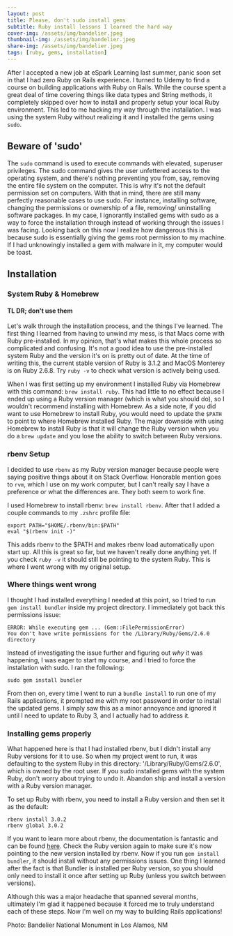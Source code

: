 ```yaml
---
layout: post
title: Please, don't sudo install gems
subtitle: Ruby install lessons I learned the hard way
cover-img: /assets/img/bandelier.jpeg
thumbnail-img: /assets/img/bandelier.jpeg
share-img: /assets/img/bandelier.jpeg
tags: [ruby, gems, installation]
---
```


After I accepted a new job at eSpark Learning last summer, panic soon set in that I had zero Ruby on Rails experience. I turned to Udemy to find a course on building applications with Ruby on Rails. While the course spent a great deal of time covering things like data types and String methods, it completely skipped over how to install and properly setup your local Ruby environment. This led to me hacking my way through the installation. I was using the system Ruby without realizing it and I installed the gems using ```sudo```.

## Beware of 'sudo'
The ```sudo``` command is used to execute commands with elevated, superuser privileges. The sudo command gives the user unfettered access to the operating system, and there's nothing preventing you from, say, removing the entire file system on the computer. This is why it's not the default permission set on computers. With that in mind, there are still many perfectly reasonable cases to use sudo. For instance, installing software, changing the permissions or ownership of a file, removing/ uninstalling software packages. In my case, I ignorantly installed gems with sudo as a way to force the installation through instead of working through the issues I was facing. Looking back on this now I realize how dangerous this is because sudo is essentially giving the gems root permission to my machine. If I had unknowingly installed a gem with malware in it, my computer would be toast.

## Installation
### System Ruby & Homebrew
#### TL DR; don't use them
Let's walk through the installation process, and the things I've learned. The first thing I learned from having to unwind my mess, is that Macs come with Ruby pre-installed. In my opinion, that's what makes this whole process so complicated and confusing. It's not a good idea to use the pre-installed system Ruby and the version it's on is pretty out of date. At the time of writing this, the current stable version of Ruby is 3.1.2 and MacOS Monterey is on Ruby 2.6.8. Try ```ruby -v``` to check what version is actively being used.

When I was first setting up my environment I installed Ruby via Homebrew with this command: ```brew install ruby```. This had little to no effect because I ended up using a Ruby version manager (which is what you should do), so I wouldn't recommend installing with Homebrew. As a side note, if you did want to use Homebrew to install Ruby, you would need to update the ```$PATH``` to point to where Homebrew installed Ruby. The major downside with using Homebrew to install Ruby is that it will change the Ruby version when you do a ```brew update``` and you lose the ability to switch between Ruby versions.

### rbenv Setup
I decided to use ```rbenv``` as my Ruby version manager because people were saying positive things about it on Stack Overflow. Honorable mention goes to ```rvm```, which I use on my work computer, but I can't really say I have a preference or what the differences are. They both seem to work fine.

I used Homebrew to install rbenv: ```brew install rbenv```. After that I added a couple commands to my ```.zshrc``` profile file:
```
export PATH="$HOME/.rbenv/bin:$PATH"
eval "$(rbenv init -)"
```
This adds rbenv to the $PATH and makes rbenv load automatically upon start up. All this is great so far, but we haven't really done anything yet. If you check ```ruby -v``` it should still be pointing to the system Ruby. This is where I went wrong with my original setup.

### Where things went wrong
I thought I had installed everything I needed at this point, so I tried to run ```gem install bundler``` inside my project directory. I immediately got back this permissions issue:
```
ERROR: While executing gem ... (Gem::FilePermissionError)
You don't have write permissions for the /Library/Ruby/Gems/2.6.0 directory
```
Instead of investigating the issue further and figuring out *why* it was happening, I was eager to start my course, and I tried to force the installation with sudo. I ran the following:
```
sudo gem install bundler
```
From then on, every time I went to run a ```bundle install``` to run one of my Rails applications, it prompted me with my root password in order to install the updated gems. I simply saw this as a minor annoyance and ignored it until I need to update to Ruby 3, and I actually had to address it.

### Installing gems properly
What happened here is that I had installed rbenv, but I didn't install any Ruby versions for it to use. So when my project went to run, it was defaulting to the system Ruby in this directory: '/Library/Ruby/Gems/2.6.0', which is owned by the root user. If you sudo installed gems with the system Ruby, don't worry about trying to undo it. Abandon ship and install a version with a Ruby version manager.

To set up Ruby with rbenv, you need to install a Ruby version and then set it as the default:
```
rbenv install 3.0.2
rbenv global 3.0.2
```
If you want to learn more about rbenv, the documentation is fantastic and can be found [here](https://github.com/rbenv/rbenv). Check the Ruby version again to make sure it's now pointing to the new version installed by rbenv. Now if you run ```gem install bundler```, it should install without any permissions issues. One thing I learned after the fact is that Bundler is installed per Ruby version, so you should only need to install it once after setting up Ruby (unless you switch between versions).

Although this was a major headache that spanned several months, ultimately I'm glad it happened because it forced me to truly understand each of these steps. Now I'm well on my way to building Rails applications!

Photo: Bandelier National Monument in Los Alamos, NM
